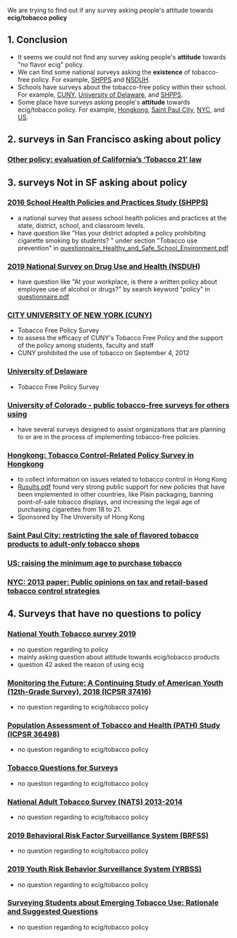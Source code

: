 
We are trying to find out if any survey asking people's attitude towards **ecig/tobacco policy**

## 1. Conclusion
- It seems we could not find any survey asking people's **attitude** towards "no flavor ecig" policy.
- We can find some national surveys asking the **existence** of tobacco-free policy. For example, [SHPPS](https://github.com/meettyj/Alcohol-on-Twitter/blob/master/revision/surveys_to_policy.md#2016-school-health-policies-and-practices-study-shpps) and [NSDUH](https://github.com/meettyj/Alcohol-on-Twitter/blob/master/revision/surveys_to_policy.md#2019-national-survey-on-drug-use-and-health-nsduh).
- Schools have surveys about the tobacco-free policy within their school. For example, [CUNY](https://github.com/meettyj/Alcohol-on-Twitter/blob/master/revision/surveys_to_policy.md#city-university-of-new-york-cuny), [University of Delaware](https://github.com/meettyj/Alcohol-on-Twitter/blob/master/revision/surveys_to_policy.md#university-of-delaware), and [SHPPS](https://github.com/meettyj/Alcohol-on-Twitter/blob/master/revision/surveys_to_policy.md#2016-school-health-policies-and-practices-study-shpps).
- Some place have surveys asking people's **attitude** towards ecig/tobacco policy. For example, [Hongkong](https://github.com/meettyj/Alcohol-on-Twitter/blob/master/revision/surveys_to_policy.md#hongkong-tobacco-control-related-policy-survey-in-hongkong), [Saint Paul City](https://github.com/meettyj/Alcohol-on-Twitter/blob/master/revision/surveys_to_policy.md#saint-paul-city-restricting-the-sale-of-flavored-tobacco-products-to-adult-only-tobacco-shops), [NYC](https://github.com/meettyj/Alcohol-on-Twitter/blob/master/revision/surveys_to_policy.md#nyc-2013-paper-public-opinions-on-tax-and-retail-based-tobacco-control-strategies), and [US](https://github.com/meettyj/Alcohol-on-Twitter/blob/master/revision/surveys_to_policy.md#us-raising-the-minimum-age-to-purchase-tobacco).

## 2. surveys in San Francisco asking about policy
### [Other policy: evaluation of California’s ‘Tobacco 21’ law](https://tobaccocontrol.bmj.com/content/27/6/656)



## 3. surveys Not in SF asking about policy

### [2016 School Health Policies and Practices Study (SHPPS)](https://www.cdc.gov/healthyyouth/data/shpps/index.htm)
- a national survey that assess school health policies and practices at the state, district, school, and classroom levels.
- have question like "Has your district adopted a policy prohibiting cigarette smoking by students? " under section "Tobacco use prevention" in [questionnaire_Healthy_and_Safe_School_Environment.pdf](https://www.cdc.gov/healthyyouth/data/shpps/files/questionnaires/2016/SHPPS_Healthy_and-_Safe_School_Environment_District-corrected.pdf)

### [2019 National Survey on Drug Use and Health (NSDUH)](https://nsduhweb.rti.org/respweb/homepage.cfm)
- have question like "At your workplace, is there a written policy about employee use of alcohol or drugs?" by search keyword "policy" in [questionnaire.pdf](https://www.samhsa.gov/data/sites/default/files/cbhsq-reports/NSDUHmrbCAISpecs2019.pdf)

### [CITY UNIVERSITY OF NEW YORK (CUNY)](https://system.suny.edu/media/suny/content-assets/documents/healthaffairs/tobaccofree/CUNY-Tobacco-Policy-Survey.pdf)
- Tobacco Free Policy Survey
- to assess the efficacy of CUNY's Tobacco Free Policy and the support of the policy among students, faculty and staff
- CUNY prohibited the use of tobacco on September 4, 2012

### [University of Delaware](https://cpb-us-w2.wpmucdn.com/sites.udel.edu/dist/6/557/files/2014/05/Tobacco-Free-Campus-Survey-Results-1kirm5z.pdf)
- Tobacco Free Policy Survey

### [University of Colorado - public tobacco-free surveys for others using](https://www.bhwellness.org/resources/surveys/tobaccofree)
- have several surveys designed to assist organizations that are planning to or are in the process of implementing tobacco-free policies.

### [Hongkong: Tobacco Control-Related Policy Survey in Hongkong](https://clinicaltrials.gov/ct2/show/NCT03182764)
- to collect information on issues related to tobacco control in Hong Kong
- [Rusults.pdf](http://www.smokefree.hk/UserFiles/resources/about_us/cosh_reports/COSHRN_E24.pdf) found very strong public support for new policies that have been implemented in other countries, like Plain packaging, banning point-of-sale tobacco displays, and increasing the legal age of purchasing cigarettes from 18 to 21.
- Sponsored by The University of Hong Kong

### [Saint Paul City: restricting the sale of flavored tobacco products to adult-only tobacco shops](http://www.ansrmn.org/wp-content/uploads/2014/11/Saint-Paul-Poll-Fact-Sheet.pdf)

### [US: raising the minimum age to purchase tobacco](https://tobaccocontrol.bmj.com/content/25/3/284.full)

### [NYC: 2013 paper: Public opinions on tax and retail-based tobacco control strategies](https://tobaccocontrol.bmj.com/content/24/e1/e10.full)




## 4. Surveys that have no questions to policy
### [National Youth Tobacco survey 2019](https://www.cdc.gov/tobacco/data_statistics/surveys/nyts/data/index.html)
- no question regarding to policy
- mainly asking question about attitude towards ecig/tobacco products
- question 42 asked the reason of using ecig

### [Monitoring the Future: A Continuing Study of American Youth (12th-Grade Survey), 2018 (ICPSR 37416)](https://www.icpsr.umich.edu/icpsrweb/NAHDAP/studies/37416)
- no question regarding to ecig/tobacco policy

### [Population Assessment of Tobacco and Health (PATH) Study (ICPSR 36498)](https://www.icpsr.umich.edu/icpsrweb/NAHDAP/studies/36498/summary)
- no question regarding to ecig/tobacco policy

### [Tobacco Questions for Surveys](https://www.who.int/tobacco/surveillance/en_tfi_tqs.pdf)
- no question regarding to ecig/tobacco policy

### [National Adult Tobacco Survey (NATS) 2013-2014](https://www.cdc.gov/tobacco/data_statistics/surveys/nats/index.htm)
- no question regarding to ecig/tobacco policy

### [2019 Behavioral Risk Factor Surveillance System (BRFSS)](https://www.cdc.gov/brfss/index.html)
- no question regarding to ecig/tobacco policy

### [2019 Youth Risk Behavior Surveillance System (YRBSS)](https://www.cdc.gov/healthyyouth/data/yrbs/index.htm)
- no question regarding to ecig/tobacco policy

### [Surveying Students about Emerging Tobacco Use: Rationale and Suggested Questions](http://makesmokinghistory.org/wp-content/uploads/2018/08/SurveyQuestionsForSchools2018.pdf)
- no question regarding to ecig/tobacco policy





